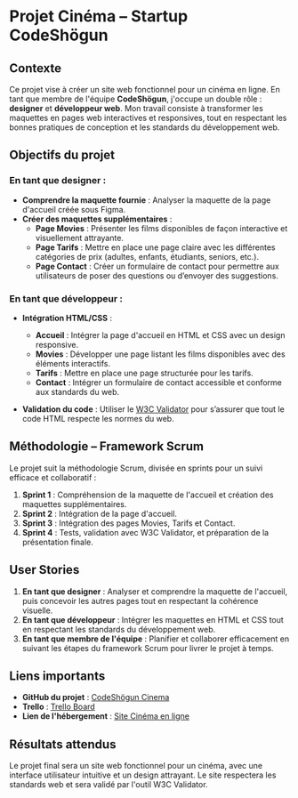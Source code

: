 # Projet Cinéma – Startup CodeShögun

## Contexte

Ce projet vise à créer un site web fonctionnel pour un cinéma en ligne. En tant que membre de l'équipe **CodeShögun**, j'occupe un double rôle : **designer** et **développeur web**. Mon travail consiste à transformer les maquettes en pages web interactives et responsives, tout en respectant les bonnes pratiques de conception et les standards du développement web.

## Objectifs du projet

### En tant que designer :
- **Comprendre la maquette fournie** : Analyser la maquette de la page d'accueil créée sous Figma.
- **Créer des maquettes supplémentaires** :
  - **Page Movies** : Présenter les films disponibles de façon interactive et visuellement attrayante.
  - **Page Tarifs** : Mettre en place une page claire avec les différentes catégories de prix (adultes, enfants, étudiants, seniors, etc.).
  - **Page Contact** : Créer un formulaire de contact pour permettre aux utilisateurs de poser des questions ou d’envoyer des suggestions.

### En tant que développeur :
- **Intégration HTML/CSS** :
  - **Accueil** : Intégrer la page d'accueil en HTML et CSS avec un design responsive.
  - **Movies** : Développer une page listant les films disponibles avec des éléments interactifs.
  - **Tarifs** : Mettre en place une page structurée pour les tarifs.
  - **Contact** : Intégrer un formulaire de contact accessible et conforme aux standards du web.
  
- **Validation du code** : Utiliser le [W3C Validator](https://validator.w3.org/) pour s’assurer que tout le code HTML respecte les normes du web.

## Méthodologie – Framework Scrum

Le projet suit la méthodologie Scrum, divisée en sprints pour un suivi efficace et collaboratif :

1. **Sprint 1** : Compréhension de la maquette de l'accueil et création des maquettes supplémentaires.
2. **Sprint 2** : Intégration de la page d'accueil.
3. **Sprint 3** : Intégration des pages Movies, Tarifs et Contact.
4. **Sprint 4** : Tests, validation avec W3C Validator, et préparation de la présentation finale.

## User Stories

1. **En tant que designer** : Analyser et comprendre la maquette de l'accueil, puis concevoir les autres pages tout en respectant la cohérence visuelle.
2. **En tant que développeur** : Intégrer les maquettes en HTML et CSS tout en respectant les standards du développement web.
3. **En tant que membre de l'équipe** : Planifier et collaborer efficacement en suivant les étapes du framework Scrum pour livrer le projet à temps.

## Liens importants

- **GitHub du projet** : [CodeShögun Cinema](https://github.com/hamzalhdouchi/cenima.git)
- **Trello** : [Trello Board](https://trello.com/b/YvHPs2Xb/my-trello-board)
- **Lien de l'hébergement** : [Site Cinéma en ligne](https://hamzalhdouchi.github.io/cenima/)

## Résultats attendus

Le projet final sera un site web fonctionnel pour un cinéma, avec une interface utilisateur intuitive et un design attrayant. Le site respectera les standards web et sera validé par l'outil W3C Validator.

